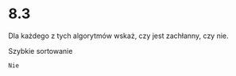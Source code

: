 # 8.3

Dla każdego z tych algorytmów wskaż, czy jest zachłanny, czy nie.

Szybkie sortowanie

```text
Nie
```
